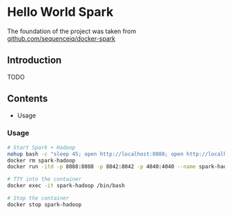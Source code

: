 # Hello World Spark

The foundation of the project was taken from [github.com/sequenceiq/docker-spark](https://github.com/sequenceiq/docker-spark)

## Introduction

TODO

## Contents

- Usage

### Usage

```bash
# Start Spark + Hadoop
nohup bash -c "sleep 45; open http://localhost:8088; open http://localhost:8042" &> /dev/null &
docker rm spark-hadoop
docker run -itd -p 8088:8088 -p 8042:8042 -p 4040:4040 --name spark-hadoop sequenceiq/spark:1.6.0 bash

# TTY into the container
docker exec -it spark-hadoop /bin/bash

# Stop the container
docker stop spark-hadoop
```
